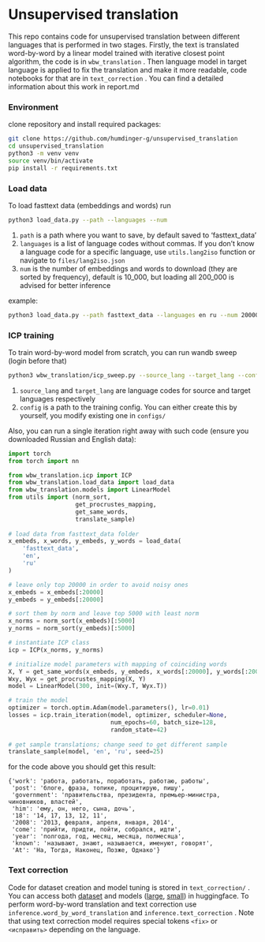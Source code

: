# Unsupervised translation

This repo contains code for unsupervised translation between different languages that is performed in two stages. Firstly, the text is translated word-by-word by a linear model trained with iterative closest point algorithm, the code is in `wbw_translation` . Then language model in target language is applied to fix the translation and make it more readable, code notebooks for that are in `text_correction` . You can find a detailed information about this work in report.md

### Environment

clone repository and install required packages:

```bash
git clone https://github.com/humdinger-g/unsupervised_translation
cd unsupervised_translation
python3 -m venv venv
source venv/bin/activate
pip install -r requirements.txt
```

### Load data

To load fasttext data (embeddings and words) run

```bash
python3 load_data.py --path --languages --num
```

1. `path`  is a path where you want to save, by default saved to ‘fasttext_data’
2. `languages` is a list of language codes without commas. If you don’t know a language code for a specific language, use `utils.lang2iso` function or navigate to `files/lang2iso.json`
3. `num`  is the number of embeddings and words to download (they are sorted by frequency), default is 10_000, but loading all 200_000 is advised for better inference

example:

```bash
python3 load_data.py --path fasttext_data --languages en ru --num 200000
```

### ICP training

To train word-by-word model from scratch, you can run wandb sweep (login before that)

```bash
python3 wbw_translation/icp_sweep.py --source_lang --target_lang --config
```

1. `source_lang` and `target_lang` are language codes for source and target languages respectively
2. `config` is a path to the training config. You can either create this by yourself, you modify existing one in `configs/`

Also, you can run a single iteration right away with such code (ensure you downloaded Russian and English data):

```python
import torch
from torch import nn

from wbw_translation.icp import ICP
from wbw_translation.load_data import load_data
from wbw_translation.models import LinearModel
from utils import (norm_sort, 
                   get_procrustes_mapping, 
                   get_same_words,
                   translate_sample)
                   
# load data from fasttext_data folder
x_embeds, x_words, y_embeds, y_words = load_data(
    'fasttext_data',
    'en',
    'ru'
)

# leave only top 20000 in order to avoid noisy ones
x_embeds = x_embeds[:20000]
y_embeds = y_embeds[:20000]

# sort them by norm and leave top 5000 with least norm
x_norms = norm_sort(x_embeds)[:5000]
y_norms = norm_sort(y_embeds)[:5000]

# instantiate ICP class
icp = ICP(x_norms, y_norms)

# initialize model parameters with mapping of coinciding words
X, Y = get_same_words(x_embeds, y_embeds, x_words[:20000], y_words[:20000])
Wxy, Wyx = get_procrustes_mapping(X, Y)
model = LinearModel(300, init=(Wxy.T, Wyx.T))

# train the model
optimizer = torch.optim.Adam(model.parameters(), lr=0.01)
losses = icp.train_iteration(model, optimizer, scheduler=None,
                             num_epochs=60, batch_size=128,
                             random_state=42)
                             
# get sample translations; change seed to get different sample
translate_sample(model, 'en', 'ru', seed=25)
```

for the code above you should get this result:

```
{'work': 'работа, работать, поработать, работаю, работы',
 'post': 'блоге, фраза, топике, процитирую, пишу',
 'government': 'правительства, президента, премьер-министра, чиновников, властей',
 'him': 'ему, он, него, сына, дочь',
 '18': '14, 17, 13, 12, 11',
 '2008': '2013, февраля, апреля, января, 2014',
 'come': 'прийти, придти, пойти, собрался, идти',
 'year': 'полгода, год, месяц, месяца, полмесяца',
 'known': 'называют, знают, называется, именуют, говорят',
 'At': 'На, Тогда, Наконец, Позже, Однако'}
```

### Text correction

Code for dataset creation and model tuning is stored in `text_correction/` . You can access both [dataset](https://huggingface.co/datasets/gudleifrr/text-correction-en) and models ([large](https://huggingface.co/gudleifrr/mt5-text-correction-enru), [small](https://huggingface.co/gudleifrr/text-correction-en-small)) in huggingface. To perform word-by-word translation and text correction use `inference.word_by_word_translation` and `inference.text_correction` . Note that using text correction model requires special tokens `<fix>` or `<исправить>` depending on the language.
